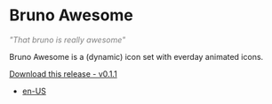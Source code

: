 # Bruno Awesome

<i style="color: gray">"That bruno is really awesome"</i>

Bruno Awesome is a (dynamic) icon set with everday animated icons.

[Download this release - v0.1.1](releases/0.1.1/bruno-awesome-0.1.1.zip)

- [en-US](en-US/)
